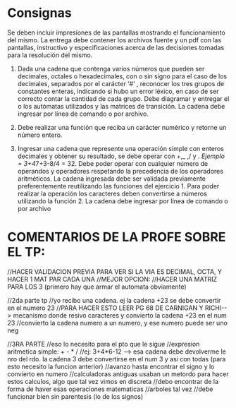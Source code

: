 # Consignas

Se deben incluir impresiones de las pantallas mostrando el funcionamiento del mismo.
La entrega debe contener los archivos fuente y un pdf con las pantallas, instructivo y especificaciones acerca de las decisiones tomadas para la resolución del mismo.

1) Dada una cadena que contenga varios números que pueden ser decimales, octales o hexadecimales, con o sin signo para el caso de los decimales, separados por el carácter ‘#’ , reconocer los tres grupos de constantes enteras, indicando si hubo un error léxico, en caso de ser correcto contar la cantidad de cada grupo.
Debe diagramar y entregar el o los autómatas utilizados y las matrices de transición.
La cadena debe ingresar por línea de comando o por archivo.

2) Debe realizar una función que reciba un carácter numérico y retorne un número entero.
   
3) Ingresar una cadena que represente una operación simple con enteros decimales y obtener su resultado, se debe operar con +,_ ,/ y *. Ejemplo = 3+4*7+3-8/4 = 32. Debe poder operar con cualquier número de operandos y operadores respetando la precedencia de los operadores aritméticos.
La cadena ingresada debe ser validada previamente preferentemente reutilizando las
funciones del ejercicio 1.
Para poder realizar la operación los caracteres deben convertirse a números utilizando la
función 2.
La cadena debe ingresar por línea de comando o por archivo

# COMENTARIOS DE LA PROFE SOBRE EL TP:
//HACER VALIDACION PREVIA PARA VER SI LA VIA ES DECIMAL, OCTA, Y HACER 1 MAT PAR CADA UNA
//MEJOR OPCION: 
//HACER UNA MATRIZ PARA LOS 3 (primero hay que armar el automata obviamente) 

//2da parte tp
//yo recibo una cadena. ej la cadena +23 se debe convertir en el numero 23
//PARA HACER ESTO LEER PG 68 DE CARNIGAN Y RICHI--> mecanismo donde resivo caracteres y convierto la cadena +23 en el num 23
//convierto la cadena numero a un numero, y ese numero puede ser uno neg

//3RA PARTE
//eso lo necesito para el pto que le sigue 
//expresion aritmetica simple: + - * /
//ej: 3+4*6-12 --> esa cadena debe devolverme le nro del rdo. la cadena 3 debe convertirse en el num 3 y asi con todas (para esto necesito la funcion anterior)
//avanzo hasta encontrar el signo y lo convierto en numero
//calculadoras antiguas usaban un metordo para hacer estos calculos, algo que tal vez vimos en discreta
//debo encontrar de la forma de haver esas operaciones matematicas
//arboles tal vez
//debe funcionar bien sin parentesis (lo de los signos)

